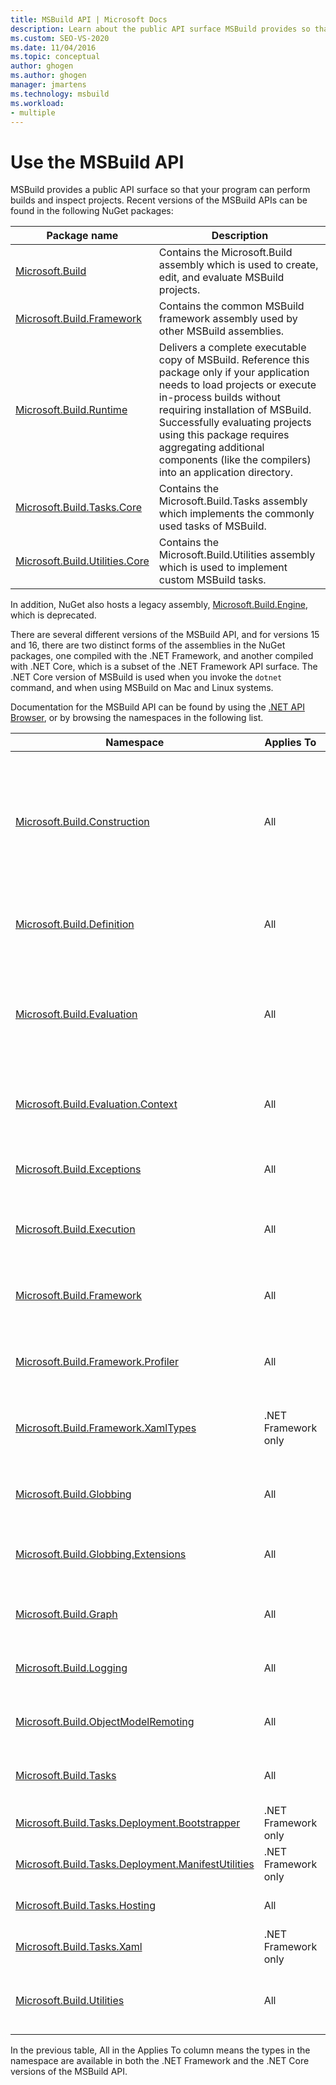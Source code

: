 ```yaml
---
title: MSBuild API | Microsoft Docs
description: Learn about the public API surface MSBuild provides so that your program can perform builds and inspect projects.
ms.custom: SEO-VS-2020
ms.date: 11/04/2016
ms.topic: conceptual
author: ghogen
ms.author: ghogen
manager: jmartens
ms.technology: msbuild
ms.workload:
- multiple
---
```

# Use the MSBuild API

MSBuild provides a public API surface so that your program can perform builds and inspect projects. Recent versions of the MSBuild APIs can be found in the following NuGet packages:

| Package name | Description |
| ------------ | ----------- |
| [Microsoft.Build](https://www.nuget.org/packages/Microsoft.Build) | Contains the Microsoft.Build assembly which is used to create, edit, and evaluate MSBuild projects.|
| [Microsoft.Build.Framework](https://www.nuget.org/packages/Microsoft.Build.Framework)| Contains the common MSBuild framework assembly used by other MSBuild assemblies. |
| [Microsoft.Build.Runtime](https://www.nuget.org/packages/Microsoft.Build.Runtime) | Delivers a complete executable copy of MSBuild. Reference this package only if your application needs to load projects or execute in-process builds without requiring installation of MSBuild. Successfully evaluating projects using this package requires aggregating additional components (like the compilers) into an application directory. |
| [Microsoft.Build.Tasks.Core](https://www.nuget.org/packages/Microsoft.Build.Tasks.Core) | Contains the Microsoft.Build.Tasks assembly which implements the commonly used tasks of MSBuild. |
| [Microsoft.Build.Utilities.Core](https://www.nuget.org/packages/Microsoft.Build.Utilities.Core) | Contains the Microsoft.Build.Utilities assembly which is used to implement custom MSBuild tasks. |

In addition, NuGet also hosts a legacy assembly, [Microsoft.Build.Engine](https://www.nuget.org/packages/Microsoft.Build.Engine), which is deprecated.

There are several different versions of the MSBuild API, and for versions 15 and 16, there are two distinct forms of the assemblies in the NuGet packages, one compiled with the .NET Framework, and another compiled with .NET Core, which is a subset of the .NET Framework API surface.  The .NET Core version of MSBuild is used when you invoke the `dotnet` command, and when using MSBuild on Mac and Linux systems.

Documentation for the MSBuild API can be found by using the [.NET API Browser](/dotnet/api), or by browsing the namespaces in the following list.

| Namespace | Applies To | Description |
|-----------| -----------| ----------- |
| [Microsoft.Build.Construction](/dotnet/api/Microsoft.Build.Construction?view=msbuild-16&preserve-view=true) | All |  Contains types that the MSBuild object model uses to construct project roots with unevaluated values. Each project root corresponds to a project or targets file. |
| [Microsoft.Build.Definition](/dotnet/api/Microsoft.Build.Definition?view=msbuild-16&preserve-view=true) | All | Contains the `ProjectOptions` class, which supports project construction. |
| [Microsoft.Build.Evaluation](/dotnet/api/Microsoft.Build.Evaluation?view=msbuild-16&preserve-view=true) | All | Contains types that the MSBuild object model uses to evaluate projects. Each project is associated with one or more project roots. |
| [Microsoft.Build.Evaluation.Context](/dotnet/api/Microsoft.Build.Evaluation.Context?view=msbuild-16&preserve-view=true) | All | Contains the `EvaluationContext` class, used to store evaluation state across calls. |
| [Microsoft.Build.Exceptions](/dotnet/api/Microsoft.Build.Exceptions?view=msbuild-16&preserve-view=true) | All | Contains exception types that may be thrown during the build process. |
| [Microsoft.Build.Execution](/dotnet/api/Microsoft.Build.Execution?view=msbuild-16&preserve-view=true) | All | Contains types that the MSBuild object model uses to build projects. |
| [Microsoft.Build.Framework](/dotnet/api/Microsoft.Build.Framework?view=msbuild-16&preserve-view=true) | All | Contains the types that define how tasks and loggers interact with the MSBuild engine.|
| [Microsoft.Build.Framework.Profiler](/dotnet/api/Microsoft.Build.Framework.Profiler?view=msbuild-16&preserve-view=true) | All | Contains the types that support performance profiling. |
| [Microsoft.Build.Framework.XamlTypes](/dotnet/api/Microsoft.Build.Framework.XamlTypes?view=msbuild-16&preserve-view=true) | .NET Framework only | Contains classes used to represent XAML types parsed from files, rules, and other sources. |
| [Microsoft.Build.Globbing](/dotnet/api/Microsoft.Build.Globbing?view=msbuild-16&preserve-view=true) | All | Contains classes that support wildcard processing. |
| [Microsoft.Build.Globbing.Extensions](/dotnet/api/Microsoft.Build.Globbing.Extensions?view=msbuild-16&preserve-view=true) | All | Contains types that support extensions to wildcard processing. |
| [Microsoft.Build.Graph](/dotnet/api/Microsoft.Build.Graph?view=msbuild-16&preserve-view=true) | All | Contains types that support the `-graph` MSBuild switch. |
| [Microsoft.Build.Logging](/dotnet/api/Microsoft.Build.Logging?view=msbuild-16&preserve-view=true) | All | Contains types used for logging the progress of a build. |
| [Microsoft.Build.ObjectModelRemoting](/dotnet/api/Microsoft.Build.ObjectModelRemoting?view=msbuild-16&preserve-view=true) | All | Contains types that support remoting in MSBuild. |
| [Microsoft.Build.Tasks](/dotnet/api/Microsoft.Build.Tasks?view=msbuild-16&preserve-view=true) | All | Contains the implementation of all tasks shipping with MSBuild. |
| [Microsoft.Build.Tasks.Deployment.Bootstrapper](/dotnet/api/Microsoft.Build.Tasks.Deployment.Bootstrapper?view=msbuild-16&preserve-view=true) | .NET Framework only | Contains classes used internally by MSBuild. |
| [Microsoft.Build.Tasks.Deployment.ManifestUtilities](/dotnet/api/Microsoft.Build.Tasks.Deployment.ManifestUtilities?view=msbuild-16&preserve-view=true) | .NET Framework only | Contains classes that MSBuild uses.|
| [Microsoft.Build.Tasks.Hosting](/dotnet/api/Microsoft.Build.Tasks.Hosting?view=msbuild-16&preserve-view=true) | All | Contains classes used internally by MSBuild. |
| [Microsoft.Build.Tasks.Xaml](/dotnet/api/Microsoft.Build.Tasks.Xaml?view=msbuild-16&preserve-view=true) | .NET Framework only | Contains classes related to XAML build tasks. |
| [Microsoft.Build.Utilities](/dotnet/api/Microsoft.Build.Utilities?view=msbuild-16&preserve-view=true) | All | Contains helper classes that you can use to create your own MSBuild loggers and tasks.|


In the previous table, All in the Applies To column means the types in the namespace are available in both the .NET Framework and the .NET Core versions of the MSBuild API.
